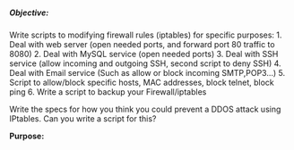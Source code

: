 <h5>Objective:</h5>
Write scripts to modifying firewall rules (iptables) for specific purposes:
1.	Deal with web server (open needed ports, and forward port 80 traffic to 8080)
2.	Deal with MySQL service (open needed ports)
3.	Deal with SSH service (allow incoming and outgoing SSH, second script to deny SSH)
4.	Deal with Email service (Such as allow or block incoming SMTP,POP3...)
5.	Script to allow/block specific hosts, MAC addresses, block telnet, block ping
6.	Write a script to backup your Firewall/iptables

Write the specs for how you think you could prevent a DDOS attack using IPtables.  Can you write a script for this?

<b>Purpose:</b>
